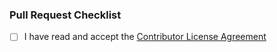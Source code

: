 ### Pull Request Checklist

<!-- Make sure to read and accept the CLA, before you open the pull request! -->
<!-- Tick the checkbox below if you accept our CLA (`[x]`) -->

- [ ] I have read and accept the [Contributor License Agreement](https://opensource.porsche.com/docs/cla)